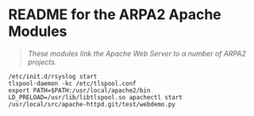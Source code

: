 # README for the ARPA2 Apache Modules

> *These modules link the Apache Web Server to a number of ARPA2 projects.*

```
/etc/init.d/rsyslog start
tlspool-daemon -kc /etc/tlspool.conf
export PATH=$PATH:/usr/local/apache2/bin
LD_PRELOAD=/usr/lib/libtlspool.so apachectl start
/usr/local/src/apache-httpd.git/test/webdemo.py
```
